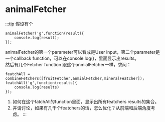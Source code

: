 # animalFetcher

:::tip
假设有个
```
animalFetcher('g',function(result){
    console.log(result);
});
```
animalFetcher的第一个parameter可以看成是User input，第二个parameter是一个callback function，可以在console.log()，里面显示出results。  
然后有几个Fetcher function 跟这个anmialFetcher一样，求问：
```
featchAll = combineFetchers([fruitFetcher,anmialFetcher,mineralFeatcher]);
featchAll('g',function(results){
    console.log(results)
});
```
1. 如何在这个fatchAll的function里面，显示出所有featchers results的集合。
2. 并请讨论，如果有几千个featchers的话，怎么优化？从前端和后端角度考虑。
:::
